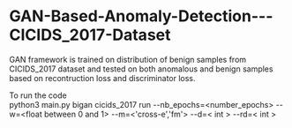 # GAN-Based-Anomaly-Detection---CICIDS_2017-Dataset
GAN framework is trained on distribution of benign samples from CICIDS_2017 dataset and tested on both anomalous and benign samples based on recontruction loss and discriminator loss.

To run the code</br>
python3 main.py bigan cicids_2017 run --nb_epochs=<number_epochs> --w=<float between 0 and 1> --m=<'cross-e','fm'> --d=< int > --rd=< int >

